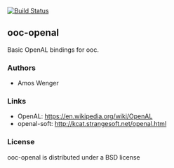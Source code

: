 [![Build Status](https://secure.travis-ci.org/fasterthanlime/ooc-openal.png?branch=master)](https://travis-ci.org/fasterthanlime/ooc-openal)

## ooc-openal

Basic OpenAL bindings for ooc.

### Authors

  * Amos Wenger

### Links

  * OpenAL: <https://en.wikipedia.org/wiki/OpenAL>
  * openal-soft: <http://kcat.strangesoft.net/openal.html>

### License

ooc-openal is distributed under a BSD license

